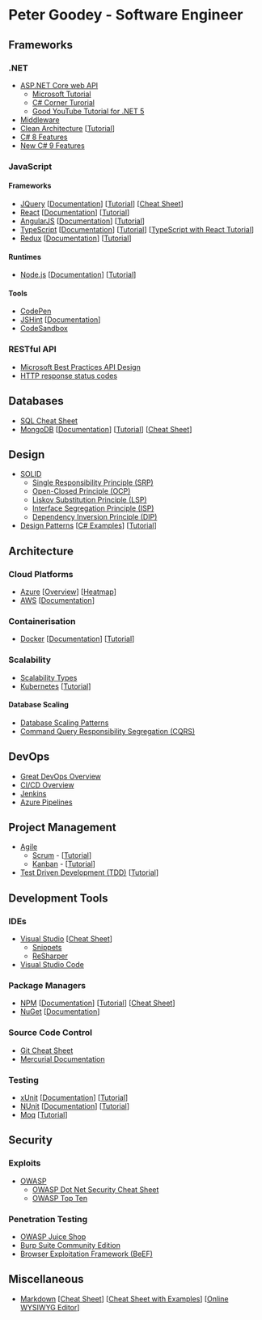 
# Peter Goodey - Software Engineer
## Frameworks
### .NET
- [ASP.NET Core web API](https://dotnet.microsoft.com/apps/aspnet/apis) 
  - [Microsoft Tutorial](https://docs.microsoft.com/en-us/aspnet/core/tutorials/first-web-api?view=aspnetcore-6.0&tabs=visual-studio)
  - [C# Corner Turorial](https://www.c-sharpcorner.com/article/asp-net-core-5-0-web-api/)
  - [Good YouTube Tutorial for .NET 5](https://www.youtube.com/watch?v=Jvu60R-AWQc)
- [Middleware](https://docs.microsoft.com/en-us/aspnet/core/fundamentals/middleware/?view=aspnetcore-6.0)
- [Clean Architecture](https://github.com/jasontaylordev/CleanArchitecture) [[Tutorial](https://www.youtube.com/watch?v=dK4Yb6-LxAk&t=820s)]
- [C# 8 Features](https://docs.microsoft.com/en-us/dotnet/csharp/whats-new/csharp-8)
- [New C# 9 Features](https://docs.microsoft.com/en-us/dotnet/csharp/whats-new/csharp-9)
### JavaScript
#### Frameworks
- [JQuery](https://jquery.com/) [[Documentation](https://api.jquery.com/)] [[Tutorial](https://www.youtube.com/watch?v=BWXggB-T1jQ)] [[Cheat Sheet](https://overapi.com/jquery)]
- [React](https://reactjs.org/) [[Documentation](https://reactjs.org/docs/getting-started.html)] [[Tutorial](https://www.youtube.com/watch?v=Ke90Tje7VS0)]
- [AngularJS](https://angularjs.org/) [[Documentation](https://angular.io/docs)] [[Tutorial](https://www.youtube.com/watch?v=Ke90Tje7VS0)]
- [TypeScript](https://www.typescriptlang.org/) [[Documentation](https://www.typescriptlang.org/)] [[Tutorial](https://www.youtube.com/playlist?list=PL4cUxeGkcC9gUgr39Q_yD6v-bSyMwKPUI)] [[TypeScript with React Tutorial](https://www.youtube.com/watch?v=NjN00cM18Z4&t=1555s)]
- [Redux](https://redux.js.org/) [[Documentation](https://redux.js.org/api/api-reference)] [[Tutorial](https://www.youtube.com/watch?v=poQXNp9ItL4&t=2197s)]
#### Runtimes
- [Node.js](https://docs.npmjs.com/) [[Documentation](https://nodejs.org/en/docs/)] [[Tutorial](https://www.youtube.com/watch?v=TlB_eWDSMt4&t=1824s)]
#### Tools
- [CodePen](https://codepen.io/)
- [JSHint](https://jshint.com/) [[Documentation](https://jshint.com/docs/)]
- [CodeSandbox](https://codesandbox.io/)

### RESTful API
- [Microsoft Best Practices API Design](https://docs.microsoft.com/en-us/azure/architecture/best-practices/api-design)
- [HTTP response status codes](https://developer.mozilla.org/en-US/docs/Web/HTTP/Status)
## Databases
- [SQL Cheat Sheet](https://www.sqltutorial.org/sql-cheat-sheet/)
- [MongoDB](https://www.mongodb.com/) [[Documentation](https://docs.mongodb.com/manual/)] [[Tutorial](https://www.youtube.com/watch?v=-56x56UppqQ)] [[Cheat Sheet](https://www.mongodb.com/developer/quickstart/cheat-sheet/)]
## Design
- [SOLID](https://www.educative.io/blog/solid-principles-oop-c-sharp)
	- [Single Responsibility Principle (SRP)](https://dotnettutorials.net/lesson/single-responsibility-principle/) 
	- [Open-Closed Principle (OCP)](https://dotnettutorials.net/lesson/open-closed-principle/)
	- [Liskov Substitution Principle (LSP)](https://dotnettutorials.net/lesson/liskov-substitution-principle/)
	- [Interface Segregation Principle (ISP)](https://dotnettutorials.net/lesson/interface-segregation-principle/)
	- [Dependency Inversion Principle (DIP)](https://dotnettutorials.net/lesson/dependency-inversion-principle/)
- [Design Patterns](https://www.c-sharpcorner.com/UploadFile/bd5be5/design-patterns-in-net/) [[C# Examples](https://refactoring.guru/design-patterns/csharp)] [[Tutorial](https://www.youtube.com/watch?v=NU_1StN5Tkk&t=7s)]
## Architecture
### Cloud Platforms
- [Azure](https://azure.microsoft.com/) [[Overview](https://azurecharts.com/overview)] [[Heatmap](https://azurecharts.com/heatmap)]
- [AWS](https://aws.amazon.com/) [[Documentation](https://aws.amazon.com/products/)]
### Containerisation
- [Docker](https://www.docker.com/) [[Documentation](https://docs.docker.com/engine/reference/builder/)] [[Tutorial](https://www.youtube.com/watch?v=3c-iBn73dDE)]
### Scalability
- [Scalability Types](https://datafloq.com/read/cloud-computing-scalability-a-quick-guide-types/15623)
- [Kubernetes](https://kubernetes.io/docs/reference/) [[Tutorial](https://www.youtube.com/watch?v=X48VuDVv0do)]
#### Database Scaling
- [Database Scaling Patterns](https://www.freecodecamp.org/news/understanding-database-scaling-patterns/)
- [Command Query Responsibility Segregation (CQRS)](https://martinfowler.com/bliki/CQRS.html)
## DevOps
- [Great DevOps Overview](https://www.youtube.com/watch?v=9pZ2xmsSDdo)
- [CI/CD Overview](https://docs.gitlab.com/ee/ci/introduction/)
- [Jenkins](https://www.jenkins.io/)
- [Azure Pipelines]()
## Project Management
- [Agile](https://en.wikipedia.org/wiki/Agile_software_development)
  - [Scrum](https://en.wikipedia.org/wiki/Scrum_(software_development)) - [[Tutorial](https://www.youtube.com/watch?v=9TycLR0TqFA)]
  - [Kanban](https://en.wikipedia.org/wiki/Kanban_(development)) - [[Tutorial](https://www.youtube.com/watch?v=jf0tlbt9lx0)]
- [Test Driven Development (TDD)](https://www.guru99.com/test-driven-development.html) [[Tutorial](https://www.guru99.com/test-driven-development.html)]
## Development Tools
### IDEs
- [Visual Studio](https://visualstudio.microsoft.com/) [[Cheat Sheet](https://visualstudiomagazine.com/articles/2019/06/06/visual-studio-productivity.aspx)]
  - [Snippets](https://docs.microsoft.com/en-us/visualstudio/ide/code-snippets?view=vs-2022)
  - [ReSharper](https://www.jetbrains.com/resharper/)
 - [Visual Studio Code]()
### Package Managers
- [NPM](https://www.npmjs.com/) [[Documentation](https://docs.npmjs.com/)] [[Tutorial](https://www.youtube.com/watch?v=cjoTTSbOuG0)] [[Cheat Sheet](https://dev.to/ganeshtyjo/npm-cheat-sheet-2om5)]
- [NuGet](https://www.nuget.org/) [[Documentation](https://docs.microsoft.com/en-us/nuget/reference/nuget-exe-cli-reference)]
### Source Code Control
- [Git Cheat Sheet](https://education.github.com/git-cheat-sheet-education.pdf)
- [Mercurial Documentation](https://www.selenic.com/mercurial/hg.1.html)
### Testing
- [xUnit](https://xunit.net/) [[Documentation](https://xunit.net/#documentation)] [[Tutorial](https://www.youtube.com/watch?v=2Wp8en1I9oQ)]
- [NUnit](https://nunit.org/) [[Documentation](https://docs.nunit.org/)] [[Tutorial](https://www.youtube.com/playlist?list=PLbJwoU-LyMcnbweDXRviSE7GAHHIHYets)]
- [Moq](https://github.com/moq/moq4) [[Tutorial](https://spin.atomicobject.com/2017/08/07/intro-mocking-moq/)]

## Security
### Exploits
- [OWASP](https://owasp.org/)
  - [OWASP Dot Net Security Cheat Sheet](https://cheatsheetseries.owasp.org/cheatsheets/DotNet_Security_Cheat_Sheet.html)
  - [OWASP Top Ten](https://owasp.org/www-project-top-ten/)
### Penetration Testing
- [OWASP Juice Shop](https://owasp.org/www-project-juice-shop/)
- [Burp Suite Community Edition](https://portswigger.net/burp/communitydownload)
- [Browser Exploitation Framework (BeEF)](https://beefproject.com/)
## Miscellaneous
- [Markdown](https://daringfireball.net/projects/markdown/) [[Cheat Sheet](https://www.markdownguide.org/cheat-sheet/)] [[Cheat Sheet with Examples](https://github.com/adam-p/markdown-here/wiki/Markdown-Cheatsheet)] [[Online WYSIWYG Editor](https://stackedit.io/app)]
